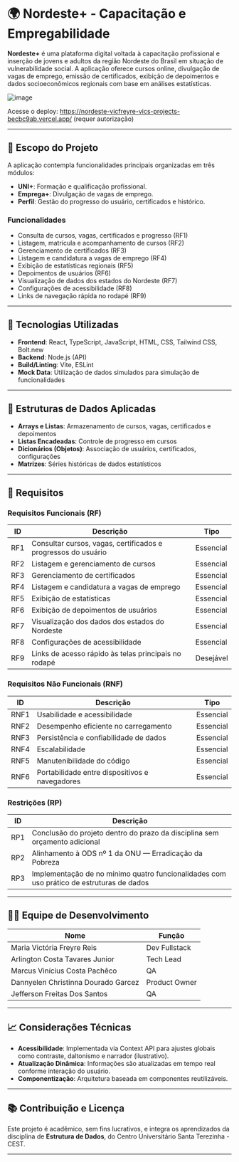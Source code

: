 # 🌍 Nordeste+ - Capacitação e Empregabilidade

**Nordeste+** é uma plataforma digital voltada à capacitação profissional e inserção de jovens e adultos da região Nordeste do Brasil em situação de vulnerabilidade social. A aplicação oferece cursos online, divulgação de vagas de emprego, emissão de certificados, exibição de depoimentos e dados socioeconômicos regionais com base em análises estatísticas.

![image](https://github.com/user-attachments/assets/5403263f-e26f-4ff6-a55f-3247da7dc6cb)

Acesse o deploy: https://nordeste-vicfreyre-vics-projects-becbc9ab.vercel.app/ (requer autorização)

---

## 📌 Escopo do Projeto

A aplicação contempla funcionalidades principais organizadas em três módulos:

- **UNI+**: Formação e qualificação profissional.
- **Emprega+**: Divulgação de vagas de emprego.
- **Perfil**: Gestão do progresso do usuário, certificados e histórico.

### Funcionalidades

- Consulta de cursos, vagas, certificados e progresso (RF1)
- Listagem, matrícula e acompanhamento de cursos (RF2)
- Gerenciamento de certificados (RF3)
- Listagem e candidatura a vagas de emprego (RF4)
- Exibição de estatísticas regionais (RF5)
- Depoimentos de usuários (RF6)
- Visualização de dados dos estados do Nordeste (RF7)
- Configurações de acessibilidade (RF8)
- Links de navegação rápida no rodapé (RF9)

---

## 🧩 Tecnologias Utilizadas

- **Frontend**: React, TypeScript, JavaScript, HTML, CSS, Tailwind CSS, Bolt.new
- **Backend**: Node.js (API)
- **Build/Linting**: Vite, ESLint
- **Mock Data**: Utilização de dados simulados para simulação de funcionalidades

---

## 🧠 Estruturas de Dados Aplicadas

- **Arrays e Listas**: Armazenamento de cursos, vagas, certificados e depoimentos
- **Listas Encadeadas**: Controle de progresso em cursos
- **Dicionários (Objetos)**: Associação de usuários, certificados, configurações
- **Matrizes**: Séries históricas de dados estatísticos

---

## 🧪 Requisitos

### Requisitos Funcionais (RF)

| ID   | Descrição                                                                                          | Tipo      |
|------|----------------------------------------------------------------------------------------------------|-----------|
| RF1  | Consultar cursos, vagas, certificados e progressos do usuário                                     | Essencial |
| RF2  | Listagem e gerenciamento de cursos                                                                 | Essencial |
| RF3  | Gerenciamento de certificados                                                                       | Essencial |
| RF4  | Listagem e candidatura a vagas de emprego                                                           | Essencial |
| RF5  | Exibição de estatísticas                                                                            | Essencial |
| RF6  | Exibição de depoimentos de usuários                                                                 | Essencial |
| RF7  | Visualização dos dados dos estados do Nordeste                                                     | Essencial |
| RF8  | Configurações de acessibilidade                                                                     | Essencial |
| RF9  | Links de acesso rápido às telas principais no rodapé                                                | Desejável |

### Requisitos Não Funcionais (RNF)

| ID    | Descrição                                                                                          | Tipo      |
|-------|----------------------------------------------------------------------------------------------------|-----------|
| RNF1  | Usabilidade e acessibilidade                                                                      | Essencial |
| RNF2  | Desempenho eficiente no carregamento                                                               | Essencial |
| RNF3  | Persistência e confiabilidade de dados                                                             | Essencial |
| RNF4  | Escalabilidade                                                                                     | Essencial |
| RNF5  | Manutenibilidade do código                                                                         | Essencial |
| RNF6  | Portabilidade entre dispositivos e navegadores                                                     | Essencial |

### Restrições (RP)

| ID   | Descrição                                                                                               |
|------|---------------------------------------------------------------------------------------------------------|
| RP1  | Conclusão do projeto dentro do prazo da disciplina sem orçamento adicional                              |
| RP2  | Alinhamento à ODS nº 1 da ONU — Erradicação da Pobreza                                                  |
| RP3  | Implementação de no mínimo quatro funcionalidades com uso prático de estruturas de dados                |

---

## 👩‍💻 Equipe de Desenvolvimento

| Nome                                     | Função                    |
|------------------------------------------|---------------------------|
| Maria Victória Freyre Reis              | Dev Fullstack            |
| Arlington Costa Tavares Junior          | Tech Lead                |
| Marcus Vinícius Costa Pachêco           | QA                       |
| Dannyelen Christinna Dourado Garcez     | Product Owner            |
| Jefferson Freitas Dos Santos            | QA                       |

---

## 📈 Considerações Técnicas

- **Acessibilidade**: Implementada via Context API para ajustes globais como contraste, daltonismo e narrador (ilustrativo).
- **Atualização Dinâmica**: Informações são atualizadas em tempo real conforme interação do usuário.
- **Componentização**: Arquitetura baseada em componentes reutilizáveis.

---

## 📚 Contribuição e Licença

Este projeto é acadêmico, sem fins lucrativos, e integra os aprendizados da disciplina de **Estrutura de Dados**, do Centro Universitário Santa Terezinha - CEST.

---

